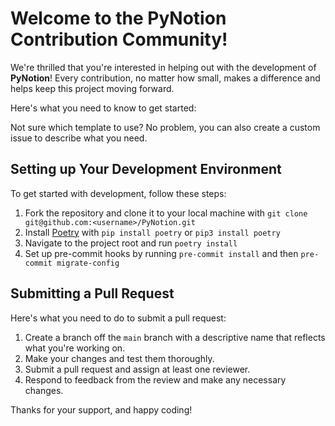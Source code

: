 # Welcome to the PyNotion Contribution Community!

We're thrilled that you're interested in helping out with the development of **PyNotion**! Every contribution, no matter how small, makes a difference and helps keep this project moving forward.

Here's what you need to know to get started:


Not sure which template to use? No problem, you can also create a custom issue to describe what you need.

## Setting up Your Development Environment

To get started with development, follow these steps:

1. Fork the repository and clone it to your local machine with `git clone git@github.com:<username>/PyNotion.git`
2. Install [Poetry](https://python-poetry.org/) with `pip install poetry` or `pip3 install poetry`
3. Navigate to the project root and run `poetry install`
4. Set up pre-commit hooks by running `pre-commit install` and then `pre-commit migrate-config`

## Submitting a Pull Request

Here's what you need to do to submit a pull request:

1. Create a branch off the `main` branch with a descriptive name that reflects what you're working on.
2. Make your changes and test them thoroughly.
3. Submit a pull request and assign at least one reviewer.
4. Respond to feedback from the review and make any necessary changes.



Thanks for your support, and happy coding!
